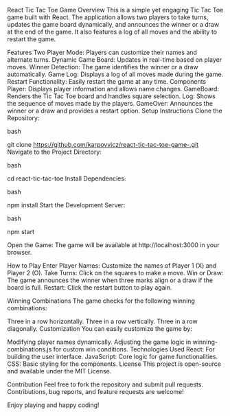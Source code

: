 React Tic Tac Toe Game
Overview
This is a simple yet engaging Tic Tac Toe game built with React. The application allows two players to take turns, updates the game board dynamically, and announces the winner or a draw at the end of the game. It also features a log of all moves and the ability to restart the game.

Features
Two Player Mode: Players can customize their names and alternate turns.
Dynamic Game Board: Updates in real-time based on player moves.
Winner Detection: The game identifies the winner or a draw automatically.
Game Log: Displays a log of all moves made during the game.
Restart Functionality: Easily restart the game at any time.
Components
Player: Displays player information and allows name changes.
GameBoard: Renders the Tic Tac Toe board and handles square selection.
Log: Shows the sequence of moves made by the players.
GameOver: Announces the winner or a draw and provides a restart option.
Setup Instructions
Clone the Repository:

bash

git clone https://github.com/karpovvicz/react-tic-tac-toe-game-.git
Navigate to the Project Directory:

bash

cd react-tic-tac-toe
Install Dependencies:

bash

npm install
Start the Development Server:

bash

npm start

Open the Game: The game will be available at http://localhost:3000 in your browser.

How to Play
Enter Player Names: Customize the names of Player 1 (X) and Player 2 (O).
Take Turns: Click on the squares to make a move.
Win or Draw: The game announces the winner when three marks align or a draw if the board is full.
Restart: Click the restart button to play again.

Winning Combinations
The game checks for the following winning combinations:

Three in a row horizontally.
Three in a row vertically.
Three in a row diagonally.
Customization
You can easily customize the game by:

Modifying player names dynamically.
Adjusting the game logic in winning-combinations.js for custom win conditions.
Technologies Used
React: For building the user interface.
JavaScript: Core logic for game functionalities.
CSS: Basic styling for the components.
License
This project is open-source and available under the MIT License.

Contribution
Feel free to fork the repository and submit pull requests. Contributions, bug reports, and feature requests are welcome!

Enjoy playing and happy coding!
